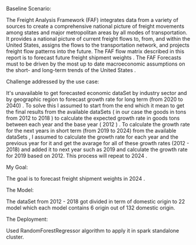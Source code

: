 Baseline Scenario:

The Freight Analysis Framework (FAF) integrates data from a variety of sources to create a comprehensive national picture of
freight movements among states and major metropolitan areas by all modes of transportation. It provides a national picture of current freight flows to, from, 
and within the United States, assigns the flows to the transportation network, and projects freight flow patterns into the future.
The FAF flow matrix described in this report is to forecast future freight shipment weights .
The FAF Forecasts must to be driven by the most up to date macroeconomic assumptions on the short- and long-term trends of the United States .

Challenge addressed by the use case:

It's unavailable to get forecasted economic dataSet by industry sector and by geographic region to forecast growth rate for long term (from 2020 to 2040) .
To solve this I assumed to start from the end which it mean to get the final results from the available dataSets ( in our case the goods in tons from 2012 to 2018 )
to calculate the expected growth rate in goods tons between each year and the base year ( 2012 ) .
To calculate the growth rate for the next years in short term (from 2019 to 2024) from the available dataSets ,
I assumed to calculate the growth rate for each year and the previous year for it and get the avarage for all of these growth rates (2012 - 2018) 
and added it to next year such as 2019 and calculate the growth rate for 2019 based on 2012.
This process will repeat to 2024 .

My Goal:

The goal is to forecast freight shipment weights in 2024 .

The Model:

The dataSet from 2012 - 2018 got divided in term of domestic origin to 22 model which each model contains 6 origin out of 132 domestic origin.

The Deployment:

Used RandomForestRegressor algorithm to apply it in spark standalone cluster.
